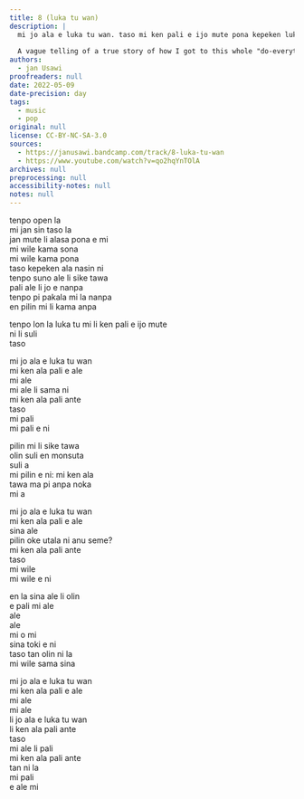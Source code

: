 ```yaml
---
title: 8 (luka tu wan)
description: |
  mi jo ala e luka tu wan. taso mi ken pali e ijo mute pona kepeken luka tu ni.
  
  A vague telling of a true story of how I got to this whole "do-everything-perfect" situation. A version with crisper vocals and a cleaner performance and the guitar backup I had in mind may come one day, but maybe not. I think having it like this is the right move.
authors:
  - jan Usawi
proofreaders: null
date: 2022-05-09
date-precision: day
tags:
  - music
  - pop
original: null
license: CC-BY-NC-SA-3.0
sources:
  - https://janusawi.bandcamp.com/track/8-luka-tu-wan
  - https://www.youtube.com/watch?v=qo2hqYnTOlA
archives: null
preprocessing: null
accessibility-notes: null
notes: null
---
```


tenpo open la  \
mi jan sin taso la  \
jan mute li alasa pona e mi  \
mi wile kama sona  \
mi wile kama pona  \
taso kepeken ala nasin ni  \
tenpo suno ale li sike tawa  \
pali ale li jo e nanpa  \
tenpo pi pakala mi la nanpa  \
en pilin mi li kama anpa

tenpo lon la luka tu mi li ken pali e ijo mute  \
ni li suli  \
taso

mi jo ala e luka tu wan  \
mi ken ala pali e ale  \
mi ale  \
mi ale li sama ni  \
mi ken ala pali ante  \
taso  \
mi pali  \
mi pali e ni

pilin mi li sike tawa  \
olin suli en monsuta  \
suli a  \
mi pilin e ni: mi ken ala  \
tawa ma pi anpa noka  \
mi a

mi jo ala e luka tu wan  \
mi ken ala pali e ale  \
sina ale  \
pilin oke utala ni anu seme?  \
mi ken ala pali ante  \
taso  \
mi wile  \
mi wile e ni

en la sina ale li olin  \
e pali mi ale  \
ale  \
ale  \
mi o mi  \
sina toki e ni  \
taso tan olin ni la  \
mi wile sama sina

mi jo ala e luka tu wan  \
mi ken ala pali e ale  \
mi ale  \
mi ale  \
li jo ala e luka tu wan  \
li ken ala pali ante  \
taso  \
mi ale li pali  \
mi ken ala pali ante  \
tan ni la  \
mi pali  \
e ale mi
